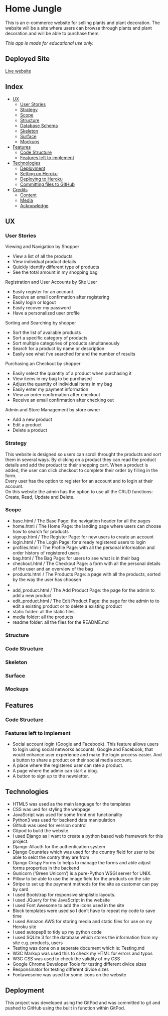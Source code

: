 # Home Jungle
This is an e-commerce website for selling plants and plant decoration. 
The website will be a site where users can browse through plants and plant decoration and will be able to purchase them. 

_This app is made for educational use only._

## Deployed Site
[Live website](https://home-jungle.herokuapp.com/)

## Index
- [UX](#ux)
  - [User Stories](#user-stories)
  - [Strategy](#strategy)
  - [Scope](#scope)
  - [Structure](#structure)
  - [Database Schema](#database-schema)
  - [Skeleton](#skeleton)
  - [Surface](#surface)
  - [Mockups](#mockups)
- [Features](#features)
  - [Code Structure](#code-structure)
  - [Features left to implement](#features-left-to-implement)
- [Technologies](#technologies)
  - [Deployment](#deployment)
  - [Setting up Heroku](#setting-up-heroku)
  - [Deploying to Heroku](#deploying-to-heroku)
  - [Committing files to GitHub](#committing-files-to-github)
- [Credits](#credits)
  - [Content](#content)
  - [Media](#media)
  - [Acknowledge](#acknowledge)

## UX

### User Stories

Viewing and Navigation by Shopper
- View a list of all the products
- View individual product details
- Quickly identify different type of products
- See the total amount in my shopping bag

Registration and User Accounts by Site User
- Easily register for an account
- Receive an email confirmation after registering
- Easily login or logout
- Easily recover my password
- Have a personalized user profile

Sorting and Searching by shopper
- Sort the list of available products
- Sort a specific category of products
- Sort multiple categories of products simultaneously
- Search for a product by name or description
- Easily see what i’ve searched for and the number of results

Purchasing an Checkout by shopper
- Easily select the quantity of a product when purchasing it
- View items in my bag to be purchased
- Adjust the quantity of individual items in my bag
- Easily enter my payment information
- View an order confirmation after checkout
- Receive an email confirmation after checking out

Admin and Store Management by store owner
- Add a new product
- Edit a product
- Delete a product

### Strategy

This website is designed so users can scroll throught the products and sort them in several ways. By clicking on a product they can read the product details and add the product to their shopping cart. When a product is added, the user can click checkout to complete their order by filling in the form. <br>
Every user has the option to register for an account and to login at their account. <br>
On this website the admin has the option to use all the CRUD functions: Create, Read, Update and Delete.

### Scope

- base.html / The Base Page: the navigation header for all the pages
- home.html / The Home Page: the landing page where users can choose how to search for products
- signup.html / The Register Page: for new users to create an account
- login.html / The Login Page: for already registered users to login
- profiles.html / The Profile Page: with all the personal information and order history of registered users
- bag.html / The Bag Page: for users to see what is in their bag
- checkout.html / The Checkout Page: a form with all the personal details of the user and an overview of the bag
- products.html / The Products Page: a page with all the products, sorted by the way the user has choosen
- 
- add_product.html / The Add Product Page: the page for the admin to add a new product
- edit_product.html / The Edit Product Page: the page for the admin to to edit a existing product or to delete a existing product
- static folder: all the static files
- media folder: all the products
- readme folder: all the files for the README.md

### Structure

### Code Structure

### Skeleton 

### Surface

### Mockups 

## Features

### Code Structure

### Features left to implement
- Social account login (Google and Facebook). This feature allows users to login using social networks accounts, Google and Facebook, that would enhance user experience and make the login process easier. And a button to share a product on their social media account.
- A place where the registered user can rate a product.
- A page where the admin can start a blog.
- A button to sign up to the newsletter.

## Technologies
- HTML5 was used as the main language for the templates
- CSS was ued for styling the webpage
- JavaScript was used for some front end functionality
- Python3 was used for backend data manipulation
- Github was used for version control
- Gitpod to build the website.
- I used Django as I want to create a python based web framework for this project.
- Django-Allauth for the authentication system 
- Django Countries which was used for the country field for user to be able to selct the contry they are from
- Django Crispy Forms to helps to manage the forms and able adjust forms properties in the backend
- Gunicorn (‘Green Unicorn’) is a pure-Python WSGI server for UNIX.
- Pillow to be able to use the image field for the products on the site
- Stripe to set up the payment methods for the site as customer can pay by card
- I used Bootstrap for responsive simplistic layouts.
- I used JQuery for the JavaScript in the website
- I used Font Awesome to add the icons used in the site
- Block templates were used so I don’t have to repeat my code to save time
- I used Amazon AWS for storing media and static files for use on my Heroku site
- I used autopep8 to tidy up my python code
- I used SQLite 3 for the database which stores the information from my site e.g. products, users
- Testing was done on a seperate document which is: Testing.md
- W3C Markup was used this to check my HTML for errors and typos
- W3C CSS was used to check the validity of my CSS
- Google Chrome Developer Tools for testing different divice sizes
- Responsinator for testing different divice sizes
- Fontawesome was used for some icons on the website

## Deployment
This project was developed using the GitPod and was committed to git and pushed to GitHub using the built in function within GitPod. 


